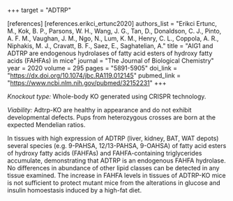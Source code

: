 +++
target = "ADTRP"

[references]
    [references.erikci_ertunc2020]
        authors_list = "Erikci Ertunc, M., Kok, B. P., Parsons, W. H., Wang, J. G., Tan, D., Donaldson, C. J., Pinto, A. F. M., Vaughan, J. M., Ngo, N., Lum, K. M., Henry, C. L., Coppola, A. R., Niphakis, M. J., Cravatt, B. F., Saez, E., Saghatelian, A."
        title = "AIG1 and ADTRP are endogenous hydrolases of fatty acid esters of hydroxy fatty acids (FAHFAs) in mice"
        journal = "The Journal of Biological Chemistry"
        year = 2020
        volume = 295
        pages = "5891-5905"
        doi_link = "https://dx.doi.org/10.1074/jbc.RA119.012145"
        pubmed_link = "https://www.ncbi.nlm.nih.gov/pubmed/32152231"
+++

<p><em>Knockout type:</em> Whole-body KO generated using CRISPR technology.</p>
<p><em>Viability:</em> Adtrp-KO are healthy in appearance and do not exhibit developmental defects. Pups from heterozygous crosses are born at the expected Mendelian ratios.</p>
<p>In tissues with high expression of ADTRP (liver, kidney, BAT, WAT depots) several species (e.g. 9-PAHSA, 12/13-PAHSA, 9-OAHSA) of fatty acid esters of hydroxy fatty acids (FAHFAs) and FAHFA-containing triglycerides accumulate, demonstrating that ADTRP is an endogenous FAHFA hydrolase. No differences in abundance of other lipid classes can be detected in any tissue examined. The increase in FAHFA levels in tissues of ADTRP-KO mice is not sufficient to protect mutant mice from the alterations in glucose and insulin homoestasis induced by a high-fat diet.</p>

